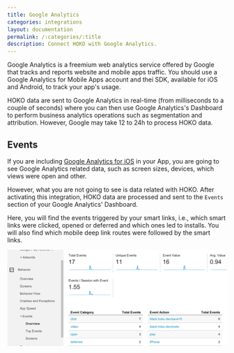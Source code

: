 ```yaml
---
title: Google Analytics
categories: integrations
layout: documentation
permalink: /:categories/:title
description: Connect HOKO with Google Analytics.
---
```


Google Analytics is a freemium web analytics service offered by Google that tracks and reports
website and mobile apps traffic. You should use a Google Analytics for Mobile Apps account and thei
SDK, available for iOS and Android, to track your app's usage.

HOKO data are sent to Google Analytics in real-time (from milliseconds to a couple of seconds) where
you
can then use Google Analytics's Dashboard to perform business analytics operations such as
segmentation
and attribution. However, Google may take 12 to 24h to process HOKO data.

## Events

If you are including <a href="https://developers.google.com/analytics/devguides/collection/ios/v3/">
Google Analytics for iOS</a> in your App, you are going to see Google Analytics related data, such
as screen sizes, devices, which views were open and other.

However, what you are not going to see is data related with HOKO. After activating this integration,
HOKO data are processed and sent to the `Events` section of your Google Analytics' Dashboard.

Here, you will find the events triggered by your smart links, i.e., which smart links were clicked,
opened or deferred and which ones led to installs. You will also find which mobile deep link routes
were followed by the smart links.

![Kissmetrics segmentation](/assets/images/google_analytics.png)
